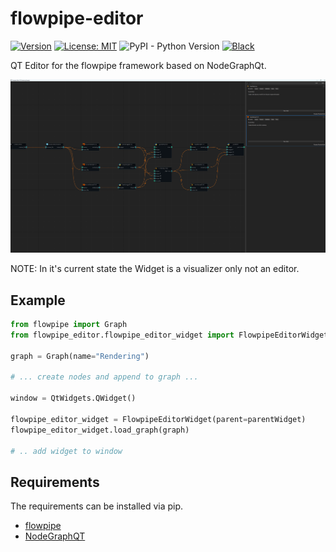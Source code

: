 # flowpipe-editor
[![Version](https://img.shields.io/pypi/v/flowpipe_editor.svg)](https://pypi.org/project/flowpipe_editor/) [![License: MIT](https://img.shields.io/badge/License-MIT-blue.svg)](LICENSE) ![PyPI - Python Version](https://img.shields.io/pypi/pyversions/flowpipe_editor)  [![Black](https://img.shields.io/badge/code%20style-black-000000.svg)](https://github.com/psf/black)

QT Editor for the flowpipe framework based on NodeGraphQt.

![flowpipe-editor](https://raw.githubusercontent.com/jonassorgenfrei/flowpipe-editor/main/docs/img/flowpipe-editor.png)

NOTE: In it's current state the Widget is a visualizer only not an editor.

## Example
```python
from flowpipe import Graph
from flowpipe_editor.flowpipe_editor_widget import FlowpipeEditorWidget

graph = Graph(name="Rendering")

# ... create nodes and append to graph ...

window = QtWidgets.QWidget()

flowpipe_editor_widget = FlowpipeEditorWidget(parent=parentWidget)
flowpipe_editor_widget.load_graph(graph)

# .. add widget to window 

```

## Requirements
The requirements can be installed via pip.

* [flowpipe](https://github.com/PaulSchweizer/flowpipe) 
* [NodeGraphQT](https://github.com/jchanvfx/NodeGraphQt)
